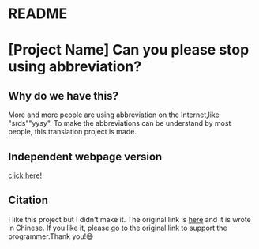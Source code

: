 # README

# [Project Name] Can you please stop using abbreviation?

## Why do we have this?
More and more people are using abbreviation on the Internet,like "srds""yysy". To make the abbreviations can be understand by most people, this translation project is made.

## Independent webpage version
[click here!](https://lab.magiconch.com/nbnhhsh/)

## Citation
I like this project but I didn't make it. The original link is [here](https://github.com/itorr/nbnhhsh/blob/master/README.md) and it is wrote in Chinese. If you like it, please go to the original link to support the programmer.Thank you!:smile:
